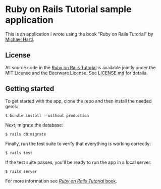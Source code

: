 # Ruby on Rails Tutorial sample application

This is an application i wrote using the book "Ruby on Rails Tutorial" by [Michael Hartl](http://www.michaelhartl.com/).

## License
All source code in the [Ruby on Rails Tutorial](http://railstutorial.org/) is available jointly under the MIT License and the Beerware License. See [LICENSE.md](LICENSE.md) for details.

## Getting started

To get started with the app, clone the repo and then install the needed gems:
```
$ bundle install --without production
```

Next, migrate the database:
```
$ rails db:migrate
```

Finally, run the test suite to verify that everything is working correctly:
```
$ rails test
```

If the test suite passes, you'll be ready to run the app in a local server:
```
$ rails server
```
For more information see [*Ruby on Rails Tutorial* book](http://www.railstutorial.org/book).
